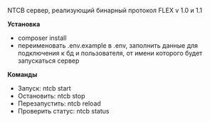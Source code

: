 NTCB сервер, реализующий бинарный протокол FLEX v 1.0 и 1.1

**Установка**
- composer install
- переименовать .env.example в .env, заполнить данные для подключения к бд и пользователя, от имени которого будет запускаться сервер

**Команды**
- Запуск: ntcb start
- Остановить: ntcb stop
- Перезапустить: ntcb reload
- Проверить статус: ntcb status
